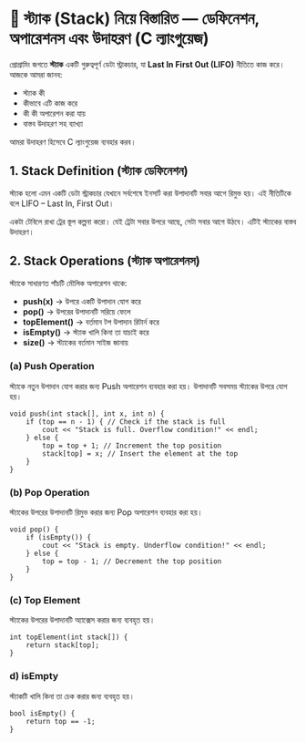 # 🎯 স্ট্যাক (Stack) নিয়ে বিস্তারিত — ডেফিনেশন, অপারেশনস এবং উদাহরণ (C ল্যাংগুয়েজ)

প্রোগ্রামিং জগতে **স্ট্যাক** একটি গুরুত্বপূর্ণ ডেটা স্ট্রাকচার, যা **Last In First Out (LIFO)** নীতিতে কাজ করে। আজকে আমরা জানব:

* স্ট্যাক কী
* কীভাবে এটি কাজ করে
* কী কী অপারেশন করা যায়
* বাস্তব উদাহরণ সহ ব্যাখ্যা

আমরা উদাহরণ হিসেবে C ল্যাংগুয়েজ ব্যবহার করব।

## 1. Stack Definition (স্ট্যাক ডেফিনেশন)
স্ট্যাক হলো এমন একটি ডেটা স্ট্রাকচার যেখানে সর্বশেষে ইনসার্ট করা উপাদানটি সবার আগে রিমুভ হয়। এই নীতিটিকে বলে LIFO – Last In, First Out।

একটা টেবিলে রাখা ট্রের স্তূপ কল্পনা করো। যেই ট্রেটা সবার উপরে আছে, সেটা সবার আগে উঠবে। এটিই স্ট্যাকের বাস্তব উদাহরণ।

## 2. Stack Operations (স্ট্যাক অপারেশনস)
স্ট্যাকে সাধারণত পাঁচটি মৌলিক অপারেশন থাকে:
* **push(x)** → উপরে একটি উপাদান যোগ করে
* **pop()** → উপরের উপাদানটি সরিয়ে ফেলে
* **topElement()** → বর্তমান টপ উপাদান রিটার্ন করে
* **isEmpty()** → স্ট্যাক খালি কিনা তা যাচাই করে
* **size()** → স্ট্যাকের বর্তমান সাইজ জানায়

### (a) Push Operation

স্ট্যাকে নতুন উপাদান যোগ করার জন্য Push অপারেশন ব্যবহার করা হয়। উপাদানটি সবসময় স্ট্যাকের উপরে যোগ হয়।
```
void push(int stack[], int x, int n) { 
    if (top == n - 1) { // Check if the stack is full
        cout << "Stack is full. Overflow condition!" << endl;
    } else {
        top = top + 1; // Increment the top position
        stack[top] = x; // Insert the element at the top
    }
}
```

### (b) Pop Operation

স্ট্যাকের উপরের উপাদানটি রিমুভ করার জন্য Pop অপারেশন ব্যবহার করা হয়।
```
void pop() {
    if (isEmpty()) {
        cout << "Stack is empty. Underflow condition!" << endl;
    } else {
        top = top - 1; // Decrement the top position
    }
}
```

### (c) Top Element
স্ট্যাকের উপরের উপাদানটি অ্যাক্সেস করার জন্য ব্যবহৃত হয়।
```
int topElement(int stack[]) {
    return stack[top];
}
```

### d) isEmpty
স্ট্যাকটি খালি কিনা তা চেক করার জন্য ব্যবহৃত হয়।
```
bool isEmpty() {
    return top == -1;
}
```